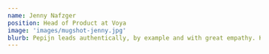 ```yaml
---
name: Jenny Nafzger
position: Head of Product at Voya
image: 'images/mugshot-jenny.jpg'
blurb: Pepijn leads authentically, by example and with great empathy. He's been my direct manager at Voya and I've yet to find somebody I admire as much as a leader as I do Pepijn. He's been a driving influence on building the culture I came to cherish within the company – by actively listening, establishing transparency and leading with strong values.
---
```


